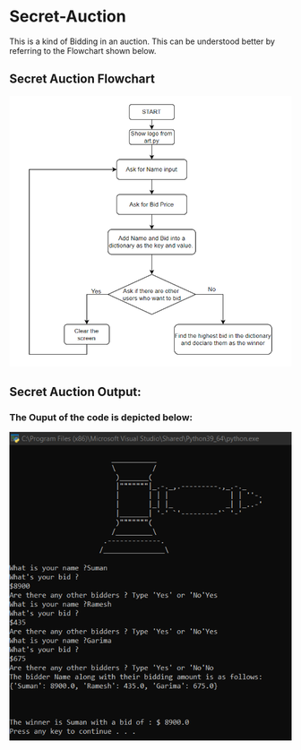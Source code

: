 # Secret-Auction

This is a kind of Bidding in an auction. This can be understood better by referring to the Flowchart shown below.

## Secret Auction Flowchart
![Image](https://github.com/sumnandi/Secret-Auction/blob/master/Secret-Auction%20Flowchart.png)

## Secret Auction Output:

### The Ouput of the code is depicted below:
![Image](https://github.com/sumnandi/Secret-Auction/blob/master/Secret%20Bidder%20Output.png)
